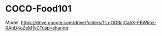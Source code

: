 # COCO-Food101
Model: https://drive.google.com/drive/folders/1lLnOGBcjCa5X-FBWkhz-RApD4oZeM1yC?usp=sharing
